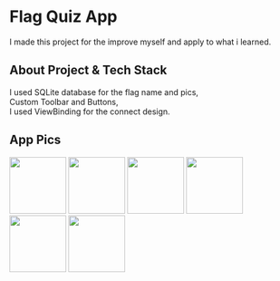 # Flag Quiz App

I made this project for the improve myself and apply to what i learned.

## About Project & Tech Stack
I used SQLite database for the flag name and pics,<br>
Custom Toolbar and Buttons,<br>
I used ViewBinding for the connect design.

## App Pics

<p>
<img src="https://user-images.githubusercontent.com/94524411/225426083-5b3980be-d3a5-4ec7-a4c2-738ea2b730f7.jpg" width=100>
<img src="https://user-images.githubusercontent.com/94524411/225426086-b91adf37-4e82-4ccb-8103-7d81a446e8c7.jpg" width=100>
<img src="https://user-images.githubusercontent.com/94524411/225426076-85de8031-e89f-42ed-bbf2-19709c34172b.jpg" width=100>
<img src="https://user-images.githubusercontent.com/94524411/225425672-36c92edc-c0c1-4426-a162-00630044aa6c.jpg" width=100>
<img src="https://user-images.githubusercontent.com/94524411/225425967-c766d1bd-1d92-4bb2-9d32-9995fa213f9e.jpg" width=100>
<img src="https://user-images.githubusercontent.com/94524411/225426030-9d937d98-6fba-4a23-bcae-b1acec3d7127.jpg" width=100>

